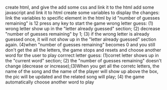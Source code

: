 create html, and give the
add some css and link it to the html
add some javascript and link it to html
create some variables to display the changes: 
link the variables to specific element in the html by id
"number of guesses remaining" is 12
press any key to start the game
wrong letter guess: (1) wrong letter show up in the "letter already guessed" section; (2) decrease "number of guesses remaining" by 1; (3) if the wrong letter is already guessed once, it will not show up in the "letter already guessed" section again. (4)when "number of guesses remaining" becomes 0 and you still don't get the all the letters, the game stops and resets and choose another word for the user to play
corrrect letter guess: (1)corret letter shows up in the "current word" section; (2) the "number of guesses remaining" doesn't change (decrease or increase);(3)When you get all the corretc letters, the name of the song and the name of the player will show up above the box, the pic will be updated and the related song will play; (4) the game automatically choose another word to play